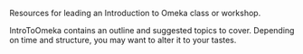Resources for leading an Introduction to Omeka class or workshop.

IntroToOmeka contains an outline and suggested topics to cover. Depending on time and structure, you may want to alter it to your tastes.